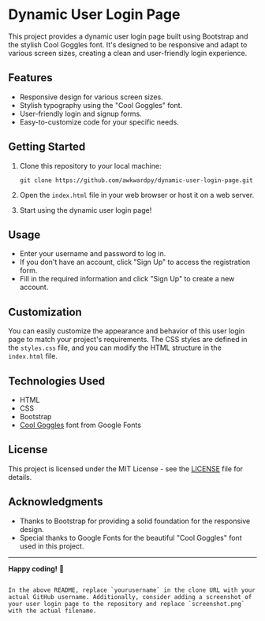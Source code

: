# Dynamic User Login Page

This project provides a dynamic user login page built using Bootstrap and the stylish Cool Goggles font. It's designed to be responsive and adapt to various screen sizes, creating a clean and user-friendly login experience.

## Features

- Responsive design for various screen sizes.
- Stylish typography using the "Cool Goggles" font.
- User-friendly login and signup forms.
- Easy-to-customize code for your specific needs.

## Getting Started

1. Clone this repository to your local machine:

   ```shell
   git clone https://github.com/awkwardpy/dynamic-user-login-page.git
   ```

2. Open the `index.html` file in your web browser or host it on a web server.

3. Start using the dynamic user login page!

## Usage

- Enter your username and password to log in.
- If you don't have an account, click "Sign Up" to access the registration form.
- Fill in the required information and click "Sign Up" to create a new account.

## Customization

You can easily customize the appearance and behavior of this user login page to match your project's requirements. The CSS styles are defined in the `styles.css` file, and you can modify the HTML structure in the `index.html` file.

## Technologies Used

- HTML
- CSS
- Bootstrap
- [Cool Goggles](https://fonts.google.com/specimen/Cool+Goggles) font from Google Fonts

## License

This project is licensed under the MIT License - see the [LICENSE](LICENSE) file for details.

## Acknowledgments

- Thanks to Bootstrap for providing a solid foundation for the responsive design.
- Special thanks to Google Fonts for the beautiful "Cool Goggles" font used in this project.

---

**Happy coding!** 🚀
```

In the above README, replace `yourusername` in the clone URL with your actual GitHub username. Additionally, consider adding a screenshot of your user login page to the repository and replace `screenshot.png` with the actual filename.
